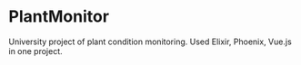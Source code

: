 # PlantMonitor
University project of plant condition monitoring. Used Elixir, Phoenix, Vue.js in one project.
